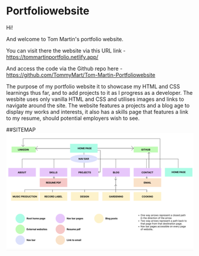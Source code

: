 # Portfoliowebsite
Hi! 

And welcome to Tom Martin's portfolio website. 

You can visit there the website via this URL link - https://tommartinportfolio.netlify.app/

And access the code via the Github repo here - https://github.com/TommyMart/Tom-Martin-Portfoliowebsite

The purpose of my portfolio website it to showcase my HTML and CSS learnings thus far, and to add projects to it as I progress as a developer. 
The wesbite uses only vanilla HTML and CSS and utilises images and links to navigate around the site. The website features a projects
and a blog age to display my works and interests, it also has a skills page that features a link to my resume, should potential employers
wish to see. 

##SITEMAP 
![](<images/Screenshot 2024-03-26 at 10.35.46 am.png>)

